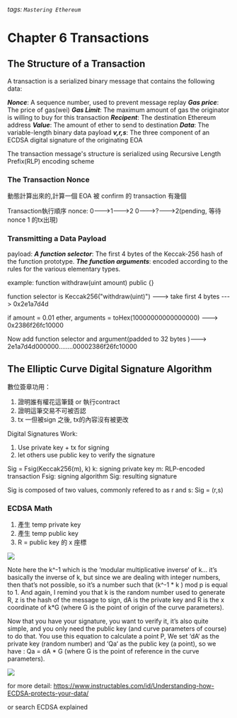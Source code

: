 ###### tags: `Mastering Ethereum`
# Chapter 6 Transactions
## The Structure of a Transaction
A transaction is a serialized binary message that contains the following data:

***Nonce***: A sequence number, used to prevent message replay
***Gas price***: The price of gas(wei)
***Gas Limit***: The maximum amount of gas the originator is willing to buy for this transaction
***Recipent***: The destination Ethereum address
***Value***: The amount of ether to send to destination
***Data***: The variable-length binary data payload
***v,r,s***: The three component of an ECDSA digital signature of the originating EOA

The transaction message's structure is serialized using Recursive Length Prefix(RLP) encoding scheme

### The Transaction Nonce
動態計算出來的,計算一個 EOA 被 confirm 的 transaction 有幾個

Transaction執行順序
nonce:
0--->1--->2
0--->?--->2(pending, 等待nonce 1 的tx出現)

### Transmitting a Data Payload

payload:
***A function selector***: The first 4 bytes of the Keccak-256 hash of the function prototype.
***The function arguments***: encoded according to the rules for the various elementary types.

example: 
function withdraw(uint amount) public {}

function selector is Keccak256("withdraw(uint)") ---> take first 4 bytes ---> 0x2e1a7d4d

if amount = 0.01 ether, arguments = toHex(10000000000000000) ---> 0x2386f26fc10000 


Now add function selector and argument(padded to 32 bytes 
)---> 2e1a7d4d000000........00002386f26fc10000


## The Elliptic Curve Digital Signature Algorithm
數位簽章功用：
1. 證明誰有權花這筆錢 or 執行contract
2. 證明這筆交易不可被否認
3. tx 一但被sign 之後, tx的內容沒有被更改


Digital Signatures Work:
1. Use private key + tx for signing
2. let others use public key to verify the signature

Sig = Fsig(Keccak256(m), k)
k: signing private key
m: RLP-encoded transaction
Fsig: signing algorithm
Sig: resulting signature

Sig is composed of two values, commonly refered to as r and s: Sig = (r,s)

### ECDSA Math

1. 產生 temp private key
2. 產生 temp public key
3. R = public key 的 x 座標

![](https://i.imgur.com/lI22jKx.png)

Note here the k^-1 which is the ‘modular multiplicative inverse‘ of k… it’s basically the inverse of k, but since we are dealing with integer numbers, then that’s not possible, so it’s a number such that (k^-1 * k ) mod p is equal to 1. And again, I remind you that k is the random number used to generate R, z is the hash of the message to sign, dA is the private key and R is the x coordinate of k*G (where G is the point of origin of the curve parameters).

Now that you have your signature, you want to verify it, it’s also quite simple, and you only need the public key (and curve parameters of course) to do that. You use this equation to calculate a point P, We set ‘dA‘ as the private key (random number) and ‘Qa‘ as the public key (a point), so we have : Qa = dA * G (where G is the point of reference in the curve parameters).

![](https://i.imgur.com/mYlmgYe.png)


for more detail: 
https://www.instructables.com/id/Understanding-how-ECDSA-protects-your-data/

or search ECDSA explained
